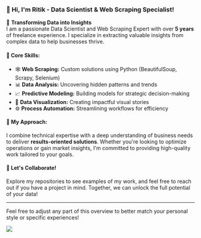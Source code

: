 ### 👋 Hi, I'm Ritik - Data Scientist & Web Scraping Specialist! 

🚀 **Transforming Data into Insights**  
I am a passionate Data Scientist and Web Scraping Expert with over **5 years** of freelance experience. I specialize in extracting valuable insights from complex data to help businesses thrive.

#### 🔧 **Core Skills:**
- 🕸️ **Web Scraping:** Custom solutions using Python (BeautifulSoup, Scrapy, Selenium)
- 📊 **Data Analysis:** Uncovering hidden patterns and trends
- 📈 **Predictive Modeling:** Building models for strategic decision-making
- 🎨 **Data Visualization:** Creating impactful visual stories
- ⚙️ **Process Automation:** Streamlining workflows for efficiency

#### 🌟 **My Approach:**
I combine technical expertise with a deep understanding of business needs to deliver **results-oriented solutions**. Whether you're looking to optimize operations or gain market insights, I'm committed to providing high-quality work tailored to your goals.

#### 🤝 **Let's Collaborate!**
Explore my repositories to see examples of my work, and feel free to reach out if you have a project in mind. Together, we can unlock the full potential of your data!

---

Feel free to adjust any part of this overview to better match your personal style or specific experiences!

![](https://komarev.com/ghpvc/?username=Ritik55&base=5839&color=blue&style=flat-square&label=Profile+Views)
